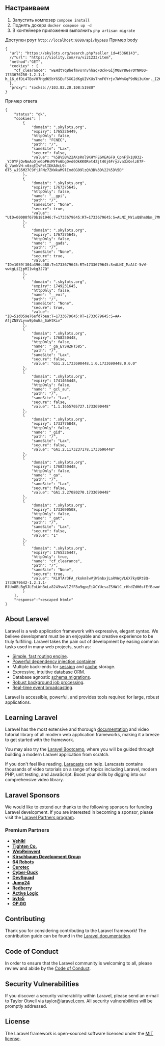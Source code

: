 
## Настраиваем

1. Запустить композер `compose install`
2. Поднять докера `docker compose up -d`
3. В контейнере приложения выполнить `php artisan migrate`

Доступен роут `http://localhost:8080/api/bypass`
Пример body 
```
{
  "url": "https://skylots.org/search.php?seller_id=45360143",
  //"url": "https://violity.com/ru/vi21233/item",
  "method":"GET",
  "cookies" : {
    "cf_clearance": "wEHdtYqBhefmvoTnvhhaqFQckFGijM0BY8Ge7OYNR0Q-1733676250-1.2.1.1-h_16_dfDi4TBoVH7Hgd65bY6SEuFSXO2dKgUIVKUsTnmF6Yrjv7WWnXqP9dNi3uXmr._I26Lq59WFakSqUnjumPQANQHhfbET.8DZaIhx_HXFTj7C92zVdBi8vHLSTpNRnEctCa4V91seEOtZ_1eeSUDEpVK_P.W3bjpnakLXc7RC1nXpvFswhB0n1GStc5os2W0UuoJExsAWXyUJ56bMQul_yROtiT8yknCsq6Ucb0AxZ4tlI9gST5Q29E0HZqHz6669XdZvt9Kv0llmFsG4E7pxXKhhfWmKJutLLlnavZBR_nt4f47BDPA0HRIS.jbGV.T0qujFShuiSFXRYjMLaF3cn.ZwlBqwjlO6sFzYuJmDowgfnBylXh97iSPFArwSWNWX_sVQEtoQsEIUaaHhJzU.nqnOdwyFu8QIcam8y4"
  },
  "proxy": "socks5://103.82.20.108:51980"
}
```

Пример ответа
```
{
    "status": "ok",
    "cookies": [
        {
            "domain": ".skylots.org",
            "expiry": 1765226449,
            "httpOnly": false,
            "name": "FCNEC",
            "path": "/",
            "sameSite": "Lax",
            "secure": false,
            "value": "%5B%5B%22AKsRol9KHYFEGVEAGF9_CpnFjk1U932-_YJ0YFjQvNmAoDjeGbPHsMYFn6bgDvd6OkKK0Ret4Zjt4Gj6Fryzva3zQelzE7F-Q_VamkVH-v0zqEIvPelIDKA0cL9-6T5_wJS5M27C9fjJFNz7ZKWkaM9lImdOG99lzQ%3D%3D%22%5D%5D"
        },
        {
            "domain": ".skylots.org",
            "expiry": 1767375645,
            "httpOnly": false,
            "name": "__gpi",
            "path": "/",
            "sameSite": "None",
            "secure": true,
            "value": "UID=00000f670b181946:T=1733679645:RT=1733679645:S=ALNI_MYiuQ8hm0bm_7M0S_eK0FheluLJDw"
        },
        {
            "domain": ".skylots.org",
            "expiry": 1767375645,
            "httpOnly": false,
            "name": "__gads",
            "path": "/",
            "sameSite": "None",
            "secure": true,
            "value": "ID=1059f304a396c488:T=1733679645:RT=1733679645:S=ALNI_MaAtC-5vW-vwkgLiZjpMI1wkg3J7Q"
        },
        {
            "domain": ".skylots.org",
            "expiry": 1749231645,
            "httpOnly": false,
            "name": "__eoi",
            "path": "/",
            "sameSite": "None",
            "secure": true,
            "value": "ID=51d059e76efd7bea:T=1733679645:RT=1733679645:S=AA-AfjZN8VLyvw9p6uEa_SaHtKiv"
        },
        {
            "domain": ".skylots.org",
            "expiry": 1768250448,
            "httpOnly": false,
            "name": "_ga_EYSW2HT585",
            "path": "/",
            "sameSite": "Lax",
            "secure": false,
            "value": "GS1.2.1733690448.1.0.1733690448.0.0.0"
        },
        {
            "domain": ".skylots.org",
            "expiry": 1741466448,
            "httpOnly": false,
            "name": "_gcl_au",
            "path": "/",
            "sameSite": "Lax",
            "secure": false,
            "value": "1.1.1655705727.1733690448"
        },
        {
            "domain": ".skylots.org",
            "expiry": 1733776848,
            "httpOnly": false,
            "name": "_gid",
            "path": "/",
            "sameSite": "Lax",
            "secure": false,
            "value": "GA1.2.1173237178.1733690448"
        },
        {
            "domain": ".skylots.org",
            "expiry": 1768250448,
            "httpOnly": false,
            "name": "_ga",
            "path": "/",
            "sameSite": "Lax",
            "secure": false,
            "value": "GA1.2.27080270.1733690448"
        },
        {
            "domain": ".skylots.org",
            "expiry": 1733690508,
            "httpOnly": false,
            "name": "_gat",
            "path": "/",
            "sameSite": "Lax",
            "secure": false,
            "value": "1"
        },
        {
            "domain": ".skylots.org",
            "expiry": 1765226447,
            "httpOnly": true,
            "name": "cf_clearance",
            "path": "/",
            "sameSite": "None",
            "secure": true,
            "value": "KL0TAr3FA_rkokmlwVjWSnbxjLaRVWgVL6X7kyQRtBQ-1733679642-1.2.1.1-RlUo8BLBg5JLEoLWnBxLa8249swV1ZfF8u9qpqEiXCYUcsaZSHWlC_rHhdZdH6sfEfBawotZgc2Fq1vTcGvhHslCjRbA8jTLAB5yY0fZoGrPatj_syHaDuifuOrIiuYNuToRo4G.DrwgbCvHu2T0.ZGsH3MGmfvRh2txg29Bcuo0URYbUGeiB7EZnJcDAkl15.BHsRoW0Pry35RkD5kXWU_3FYBsuUTzUEbMjLyn2pulNcMiVTw2wd0YmuZ1nPGOZJU5hIyCRwjRmWuxosk7eFH9JSJOpCDQ5KzM.00qGv_hFTQCk0PkEK8.Em6iIe3bzDkE0gPo4GquZ2EHR7yfF1fkGmTJAFHqlWO3Q_dYUwgykDwHZfG31iMEU2bvKLaYI1egNSQ4Kln8qfH9iuGjy6v3GQiHVvugjefNxSt3CTY"
        }
    ],
    "response":"<escaped html>"
}
```

## About Laravel

Laravel is a web application framework with expressive, elegant syntax. We believe development must be an enjoyable and creative experience to be truly fulfilling. Laravel takes the pain out of development by easing common tasks used in many web projects, such as:

- [Simple, fast routing engine](https://laravel.com/docs/routing).
- [Powerful dependency injection container](https://laravel.com/docs/container).
- Multiple back-ends for [session](https://laravel.com/docs/session) and [cache](https://laravel.com/docs/cache) storage.
- Expressive, intuitive [database ORM](https://laravel.com/docs/eloquent).
- Database agnostic [schema migrations](https://laravel.com/docs/migrations).
- [Robust background job processing](https://laravel.com/docs/queues).
- [Real-time event broadcasting](https://laravel.com/docs/broadcasting).

Laravel is accessible, powerful, and provides tools required for large, robust applications.

## Learning Laravel

Laravel has the most extensive and thorough [documentation](https://laravel.com/docs) and video tutorial library of all modern web application frameworks, making it a breeze to get started with the framework.

You may also try the [Laravel Bootcamp](https://bootcamp.laravel.com), where you will be guided through building a modern Laravel application from scratch.

If you don't feel like reading, [Laracasts](https://laracasts.com) can help. Laracasts contains thousands of video tutorials on a range of topics including Laravel, modern PHP, unit testing, and JavaScript. Boost your skills by digging into our comprehensive video library.

## Laravel Sponsors

We would like to extend our thanks to the following sponsors for funding Laravel development. If you are interested in becoming a sponsor, please visit the [Laravel Partners program](https://partners.laravel.com).

### Premium Partners

- **[Vehikl](https://vehikl.com/)**
- **[Tighten Co.](https://tighten.co)**
- **[WebReinvent](https://webreinvent.com/)**
- **[Kirschbaum Development Group](https://kirschbaumdevelopment.com)**
- **[64 Robots](https://64robots.com)**
- **[Curotec](https://www.curotec.com/services/technologies/laravel/)**
- **[Cyber-Duck](https://cyber-duck.co.uk)**
- **[DevSquad](https://devsquad.com/hire-laravel-developers)**
- **[Jump24](https://jump24.co.uk)**
- **[Redberry](https://redberry.international/laravel/)**
- **[Active Logic](https://activelogic.com)**
- **[byte5](https://byte5.de)**
- **[OP.GG](https://op.gg)**

## Contributing

Thank you for considering contributing to the Laravel framework! The contribution guide can be found in the [Laravel documentation](https://laravel.com/docs/contributions).

## Code of Conduct

In order to ensure that the Laravel community is welcoming to all, please review and abide by the [Code of Conduct](https://laravel.com/docs/contributions#code-of-conduct).

## Security Vulnerabilities

If you discover a security vulnerability within Laravel, please send an e-mail to Taylor Otwell via [taylor@laravel.com](mailto:taylor@laravel.com). All security vulnerabilities will be promptly addressed.

## License

The Laravel framework is open-sourced software licensed under the [MIT license](https://opensource.org/licenses/MIT).
